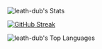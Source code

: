 ![leath-dub's Stats](https://github-readme-stats.vercel.app/api?username=leath-dub&theme=onedark&show_icons=true&hide_border=true&count_private=true)

[![GitHub Streak](https://streak-stats.demolab.com?user=leath-dub&theme=onedark)](https://git.io/streak-stats)

![leath-dub's Top Languages](https://github-readme-stats.vercel.app/api/top-langs/?username=leath-dub&theme=onedark&show_icons=true&hide_border=true&layout=compact)
